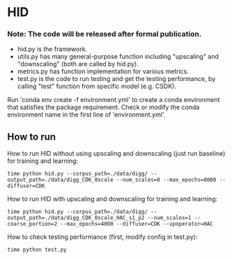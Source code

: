 # HID
   
### Note: The code will be released after formal publication.   
      
* hid.py is the framework.  
* utils.py has many general-purpose function including "upscaling" and "downscaling" (both are called by hid.py). 
* metrics.py has function implementation for various metrics.   
* test.py is the code to run testing and get the testing performance, by calling "test" function from specific model (e.g. CSDK).     
   
   
Run 'conda env create -f environment.yml' to create a conda environment that satisfies the package requirement. Check or modify the conda environment name in the first line of 'environment.yml'.   
   
## How to run   
How to run HID without using upscaling and downscaling (just run baseline) for training and learning:     

	time python hid.py --corpus_path=./data/digg/ --output_path=./data/digg_CDK_0scale --num_scales=0 --max_epochs=8000 --diffuser=CDK 
	
How to run HID with upscaling and downscaling for training and learning:     

	time python hid.py --corpus_path=./data/digg/ --output_path=./data/digg_CDK_0scale_HAC_s1_p2 --num_scales=1 --coarse_portion=2 --max_epochs=4000 --diffuser=CDK --upoperator=HAC
  
How to check testing performance (first, modify config in test.py):

	time python test.py
   
   
